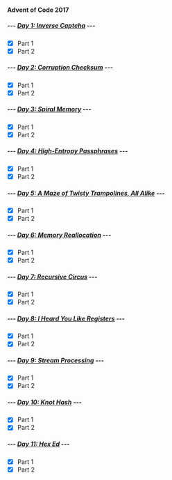 #### Advent of Code 2017

##### --- [Day 1: Inverse Captcha](d01) ---
- [x] Part 1
- [x] Part 2

##### --- [Day 2: Corruption Checksum](d02) ---
- [x] Part 1
- [x] Part 2

##### --- [Day 3: Spiral Memory](d03) ---
- [x] Part 1
- [x] Part 2

##### --- [Day 4: High-Entropy Passphrases](d04) ---
- [x] Part 1
- [x] Part 2

##### --- [Day 5: A Maze of Twisty Trampolines, All Alike](d05) ---
- [x] Part 1
- [x] Part 2

##### --- [Day 6: Memory Reallocation](d06) ---
- [x] Part 1
- [x] Part 2

##### --- [Day 7: Recursive Circus](d07) ---
- [x] Part 1
- [x] Part 2

##### --- [Day 8: I Heard You Like Registers](d08) ---
- [x] Part 1
- [x] Part 2

##### --- [Day 9: Stream Processing](d09) ---
- [x] Part 1
- [x] Part 2

##### --- [Day 10: Knot Hash](d10) ---
- [x] Part 1
- [x] Part 2

##### --- [Day 11: Hex Ed](d11) ---
- [x] Part 1
- [x] Part 2
